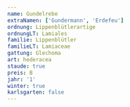 ```yaml
---
name: Gundelrebe
extraNamen: ['Gundermann', 'Erdefeu']
ordnung: Lippenblütlerartige
ordnungLT: Lamiales
familie: Lippenblütler
familieLT: Lamiaceae
gattung: Glechoma
art: hederacea
staude: true
preis: B
jahr: '1'
winter: true
karlsgarten: false
---
```

